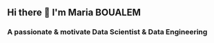 ## Hi there 👋 I'm Maria BOUALEM 
### A passionate & motivate Data Scientist & Data Engineering

<!--
**MariaBlm/MariaBlm** is a ✨ _special_ ✨ repository because its `README.md` (this file) appears on your GitHub profile.



- 🔭 I’m currently working on using LLMs for SQLs
- 🌱 I’m currently learning Cloud computing on AWS & Spark 
- 💬 Ask me about Deep learning 
- 📫 How to reach me: maria.boualem16@gmail.com

-->
